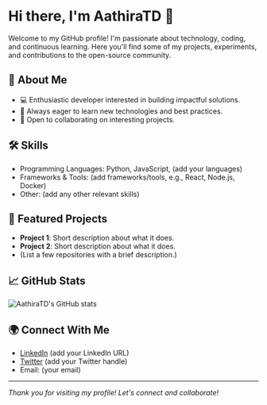 # Hi there, I'm AathiraTD 👋

Welcome to my GitHub profile! I'm passionate about technology, coding, and continuous learning. Here you'll find some of my projects, experiments, and contributions to the open-source community.

## 🌟 About Me

- 💻 Enthusiastic developer interested in building impactful solutions.
- 🎯 Always eager to learn new technologies and best practices.
- 🤝 Open to collaborating on interesting projects.

## 🛠️ Skills

- Programming Languages: Python, JavaScript, (add your languages)
- Frameworks & Tools: (add frameworks/tools, e.g., React, Node.js, Docker)
- Other: (add any other relevant skills)

## 📂 Featured Projects

- **Project 1**: Short description about what it does.
- **Project 2**: Short description about what it does.
- (List a few repositories with a brief description.)

## 📈 GitHub Stats

![AathiraTD's GitHub stats](https://github-readme-stats.vercel.app/api?username=AathiraTD&show_icons=true&theme=radical)

## 🌍 Connect With Me

- [LinkedIn](#) (add your LinkedIn URL)
- [Twitter](#) (add your Twitter handle)
- Email: (your email)

---

_Thank you for visiting my profile! Let's connect and collaborate!_
